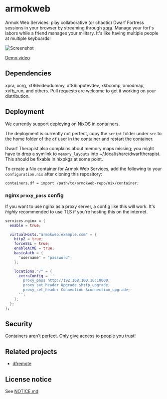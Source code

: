# armokweb

Armok Web Services: play collaborative (or chaotic) Dwarf Fortress sessions
in your browser by streaming through [xpra](https://xpra.org/). Manage your
fort's labors while a friend manages your military. It's like having multiple
people at multiple keyboards!

![Screenshot](https://i.imgur.com/BcK8u1k.png)

[Demo video](https://streamable.com/uax2f)

## Dependencies

xpra, xorg, xf86videodummy, xf86inputevdev, xkbcomp, xmodmap, xvfb_run, and
others. Pull requests are welcome to get it working on your distribution.

## Deployment

We currently support deploying on NixOS in containers.

The deployment is currently not perfect, copy the `script` folder under `src`
to the home folder of the `df` user in the container and restart the container.

Dwarf Therapist also complains about memory maps missing; you might have to
drop a symlink to `memory_layouts` into ~/.local/share/dwarftherapist.
This should be fixable in nixpkgs at some point.

To create a Nix container for Armok Web Services, add the following to your
`configuration.nix` after cloning this repository:

    containers.df = import /path/to/armokweb-repo/nix/container;

### nginx `proxy_pass` config

If you want to use nginx as a proxy server, a config like this will work.
It's *highly* recommended to use TLS if you're hosting this on the internet.

```nix
services.nginx = {
  enable = true;

  virtualHosts."armokweb.example.com" = {
    http2 = true;
    forceSSL = true;
    enableACME = true;
    basicAuth = {
      "username" = "password";
    };

    locations."/" = {
      extraConfig = ''
        proxy_pass http://192.168.100.10:10000;
        proxy_set_header Upgrade $http_upgrade;
        proxy_set_header Connection $connection_upgrade;
      '';
    };
  };
};
```

## Security

Containers aren't perfect. Only give access to people you trust!

## Related projects

* [dfremote](https://github.com/mifki/dfremote)

## License notice

See [NOTICE.md](NOTICE.md)

